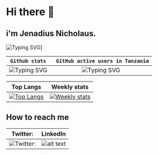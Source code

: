 # Hi there 👋

## i'm Jenadius Nicholaus.


![Typing SVG](https://readme-typing-svg.herokuapp.com/?lines=Love+Learning+New+Things;Love+Computer+Tech+As+A+Whole)]

| `Github stats` | ` GitHub active users in Tanzania`|
| :--: | :--: | 
|  ![Typing SVG](https://github-readme-stats.vercel.app/api?username=jenadiusnicholaus&theme=highcontrast&show_icons=true&count_private=true) | ![Typing SVG](https://github-readme-ranking.vercel.app/api/rank?username=jenadiusnicholaus&country_code=tanzania&theme=dark) |


|Top Langs| Weekly stats|
| :--: | :--: | 
|[![Top Langs](https://github-readme-stats.vercel.app/api/top-langs/?username=anuraghazra&layout=compact)](https://github.com/anuraghazra/github-readme-stats)| [![Weekly stats](https://github-readme-stats.vercel.app/api/wakatime?username=willianrod)](https://github.com/anuraghazra/github-readme-stats)|

##  How to reach me

|Twitter:| LinkedIn |
| :--: | :--: | 
|![Twitter:](https://img.shields.io/twitter/follow/jenadius_kaim?style=social) | ![alt text](https://img.shields.io/badge/-LinkedIn-0e76a8?style=plastic&logo=linkedIn) |



<!-- 
## I’m currently learning 

- 👯 I’m looking to collaborate on big projects in Javacrpts, python , flutter 
- 💬 Ask me about 
/github/release/babel/babel
![alt text](/github/release/babel/babel)


- 📫 How to reach me: ...
- 😄 Pronouns: ... -->
<!-- - ⚡ Fun fact: ... -->


